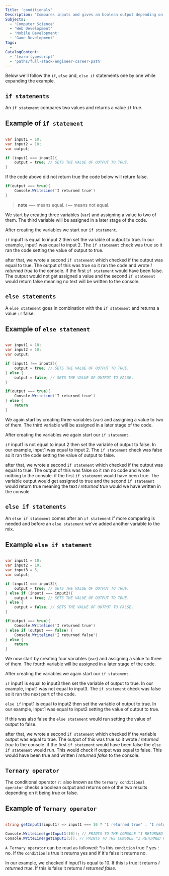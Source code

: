 ```yaml
---
Title: 'conditionals'
Description: 'Compares inputs and gives an boolean output depending on it being True or False.'
Subjects:
  - 'Computer Science'
  - 'Web Development'
  - 'Mobile Development'
  - 'Game Development'
Tags:
  -
CatalogContent:
  - 'learn-typescript'
  - 'paths/full-stack-engineer-career-path'
---
```



Below we'll follow the `if`, `else` and, `else if` statements one by one while expanding the example.

## `if statements`

An `if statement` compares two values and returns a value `if` true.

## Example of `if statement`
  ```cs

  var input1 = 10;
  var input2 = 10;
  var output;

  if (input1 === input2){
      output = true; // SETS THE VALUE OF OUTPUT TO TRUE.
  }
  ```

If the code above did not return true the code below will return false.

  ```cs
  if(output === true){
      Console.WriteLine('I returned true')
  }

  ```
>**note** `===` means equal. `!==` means not equal. 

We start by creating three variables (`var`) and assigning a value to two of them. The third variable will be assigned in a later stage of the code.

After creating the variables we start our `if statement`.

`if` input1 is equal to input 2 then set the variable of output to true. In our example, input1 was equal to input 2. The `if statement` check was true so it ran the code setting the value of output to true. 

after that, we wrote a second `if statement` which checked if the output was equal to true. The output of this was true so it ran the code and wrote *I returned true* to the console. if the first `if statement` would have been false. The output would not get assigned a value and the second `if statement` would return false meaning no text will be written to the console.

## `else statements`

A `else statement` goes in combination with the `if statement` and returns a value `if` false.

## Example of `else statement`
  ```cs

  var input1 = 10;
  var input2 = 10;
  var output;

  if (input1 !== input2){
      output = true; // SETS THE VALUE OF OUTPUT TO TRUE.
  } else {
      output = false; // SETS THE VALUE OF OUTPUT TO FALSE.
  }

  if(output === true){
      Console.WriteLine('I returned true')
  } else {
      return
  }

  ```
We again start by creating three variables (`var`) and assigning a value to two of them. The third variable will be assigned in a later stage of the code.

After creating the variables we again start our `if statement`.

`if` input1 is not equal to input 2 then set the variable of output to false. In our example, input1 was equal to input 2. The `if statement` check was false so it ran the code setting the value of output to false. 

after that, we wrote a second `if statement` which checked if the output was equal to true. The output of this was false so it ran no code and wrote nothing to the console. if the first `if statement` would have been true. The variable output would get assigned to true and the second `if statement` would return true meaning the text *I returned true* would we have written in the console. 

## `else if statements`

An `else if statement` comes after an `if statement` if more comparing is needed and before an `else statement` we've added another variable to the mix.

## Example `else if statement`
  ```cs

  var input1 = 10;
  var input2 = 10;
  var input3 = 5;
  var output;

  if (input1 === input3){
      output = true; // SETS THE VALUE OF OUTPUT TO TRUE.
  } else if (input1 === input2){
      output = true; // SETS THE VALUE OF OUTPUT TO TRUE.
  } else {
      output = false; // SETS THE VALUE OF OUTPUT TO FALSE.
  }

  if(output === true){
      Console.Writeline('I returned true')
  } else if (output === false) {
      Console.Writeline('I returned false')
  } else {
      return
  }

  ```
We now start by creating four variables (`var`) and assigning a value to three of them. The fourth variable will be assigned in a later stage of the code.

After creating the variables we again start our `if statement`.

`if` input1 is equal to input3 then set the variable of output to true. In our example, input1 was not equal to input3. The `if statement` check was false so it ran the next part of the code.

`else if` input1 is equal to input2 then set the variable of output to true. In our example, input1 was equal to input2 setting the value of output to true. 

If this was also false the `else statement` would run setting the value of output to false.

after that, we wrote a second `if statement` which checked if the variable output was equal to true. The output of this was true so it wrote *I returned true* to the console. if the first `if statement` would have been false the `else if statement` would run. This would check if output was equal to false. This would have been true and written *I returned false* to the console.

## `Ternary operator`

The conditional operator `?:` also known as the `ternary conditional operator` checks a boolean output and returns one of the two results depending on it being true or false. 

## Example of `Ternary operator`
  ```cs

  string getInput1(input1) => input1 === 10 ? "I returned true" : "I returned false";

  Console.WriteLine(getInput1(10)); // PRINTS TO THE CONSOLE "I RETURNED TRUE"
  Console.WriteLine(getInput1(5)); // PRINTS TO THE CONSOLE "I RETURNED FALSE"

  ```
`A Ternary operator` can be read as followed: *is this `condition` true ? yes : no. If the `condition` is true it returns yes and if it's false it returns no.

In our example, we checked if input1 is equal to 10. If this is true it returns *I returned true*. If this is false it returns *I returned false*. 